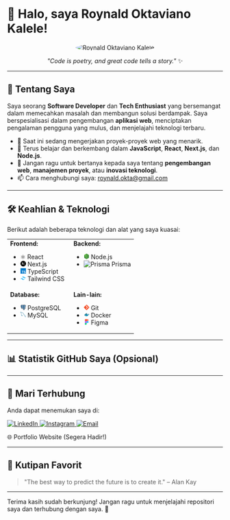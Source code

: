 # 👋 Halo, saya Roynald Oktaviano Kalele!

<p align="center">
  <img src="URL_GAMBAR_ANDA_DISINI" alt="Roynald Oktaviano Kalele" width="200" height="200" style="border-radius:50%;"/>
</p>

<p align="center">
  <i>"Code is poetry, and great code tells a story."</i> ✨
</p>

---

## 🚀 Tentang Saya

Saya seorang **Software Developer** dan **Tech Enthusiast** yang bersemangat dalam memecahkan masalah dan membangun solusi berdampak. Saya berspesialisasi dalam pengembangan **aplikasi web**, menciptakan pengalaman pengguna yang mulus, dan menjelajahi teknologi terbaru.

- 🔭 Saat ini sedang mengerjakan proyek-proyek web yang menarik.
- 🌱 Terus belajar dan berkembang dalam **JavaScript**, **React**, **Next.js**, dan **Node.js**.
- 💬 Jangan ragu untuk bertanya kepada saya tentang **pengembangan web**, **manajemen proyek**, atau **inovasi teknologi**.
- 📫 Cara menghubungi saya: [roynald.okta@gmail.com](mailto:roynald.okta@gmail.com)

---

## 🛠️ Keahlian & Teknologi

Berikut adalah beberapa teknologi dan alat yang saya kuasai:

<table>
  <tr>
    <td valign="top" width="50%">
      <strong>Frontend:</strong>
      <ul>
        <li>⚛️ React</li>
        <li><img src="https://raw.githubusercontent.com/devicons/devicon/master/icons/nextjs/nextjs-original.svg" alt="Next.js" width="13" height="13" /> Next.js</li>
        <li><img src="https://raw.githubusercontent.com/devicons/devicon/master/icons/typescript/typescript-original.svg" alt="TypeScript" width="13" height="13" /> TypeScript</li>
        <li><img src="https://raw.githubusercontent.com/devicons/devicon/master/icons/tailwindcss/tailwindcss-original.svg" alt="Tailwind CSS" width="13" height="13" /> Tailwind CSS</li>
      </ul>
    </td>
    <td valign="top" width="50%">
      <strong>Backend:</strong>
      <ul>
        <li><img src="https://raw.githubusercontent.com/devicons/devicon/master/icons/nodejs/nodejs-original.svg" alt="Node.js" width="13" height="13" /> Node.js</li>
        <li><img src="https://avatars.githubusercontent.com/u/17219288?s=200&v=4" alt="Prisma" width="13" height="13" /> Prisma</li>
      </ul>
    </td>
  </tr>
  <tr>
    <td valign="top" width="50%">
      <strong>Database:</strong>
      <ul>
        <li><img src="https://raw.githubusercontent.com/devicons/devicon/master/icons/postgresql/postgresql-original.svg" alt="PostgreSQL" width="13" height="13" /> PostgreSQL</li>
        <li><img src="https://raw.githubusercontent.com/devicons/devicon/master/icons/mysql/mysql-original.svg" alt="MySQL" width="13" height="13" /> MySQL</li>
      </ul>
    </td>
    <td valign="top" width="50%">
      <strong>Lain-lain:</strong>
      <ul>
        <li><img src="https://raw.githubusercontent.com/devicons/devicon/master/icons/git/git-original.svg" alt="Git" width="13" height="13" /> Git</li>
        <li><img src="https://raw.githubusercontent.com/devicons/devicon/master/icons/docker/docker-original.svg" alt="Docker" width="13" height="13" /> Docker</li>
        <li><img src="https://raw.githubusercontent.com/devicons/devicon/master/icons/figma/figma-original.svg" alt="Figma" width="13" height="13" /> Figma</li>
      </ul>
    </td>
  </tr>
</table>

---

## 📊 Statistik GitHub Saya (Opsional)

---

## 🔗 Mari Terhubung

Anda dapat menemukan saya di:

<p align="left">
  <a href="URL_LINKEDIN_ANDA_DISINI" target="_blank">
    <img src="https://img.shields.io/badge/LinkedIn-0077B5?style=for-the-badge&logo=linkedin&logoColor=white" alt="LinkedIn"/>
  </a>
  <a href="https://www.instagram.com/roynald.ok/" target="_blank">
    <img src="https://img.shields.io/badge/Instagram-E4405F?style=for-the-badge&logo=instagram&logoColor=white" alt="Instagram"/>
  </a>
  <a href="mailto:roynald.okta@gmail.com">
    <img src="https://img.shields.io/badge/Gmail-D14836?style=for-the-badge&logo=gmail&logoColor=white" alt="Email"/>
  </a>
  <p>🌐 Portfolio Website (Segera Hadir!)</p>
</p>

---

## 🌟 Kutipan Favorit

> "The best way to predict the future is to create it." – Alan Kay

---

Terima kasih sudah berkunjung! Jangan ragu untuk menjelajahi repositori saya dan terhubung dengan saya. 🚀
